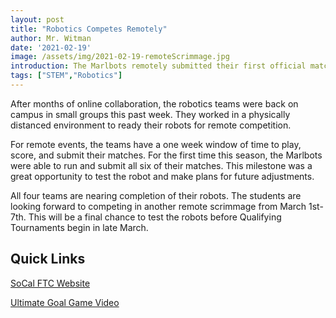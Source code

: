 ```yaml
---
layout: post
title: "Robotics Competes Remotely"
author: Mr. Witman
date: '2021-02-19'
image: /assets/img/2021-02-19-remoteScrimmage.jpg
introduction: The Marlbots remotely submitted their first official match scores of the season.
tags: ["STEM","Robotics"]
---
```


After months of online collaboration, the robotics teams were back on campus in small groups this past week. They worked in a physically distanced environment to ready their robots for remote competition.

For remote events, the teams have a one week window of time to play, score, and submit their matches.  For the first time this season, the Marlbots were able to run and submit all six of their matches. This milestone was a great opportunity to test the robot and make plans for future adjustments.

All four teams are nearing completion of their robots. The students are looking forward to competing in another remote scrimmage from March 1st-7th. This will be a final chance to test the robots before Qualifying Tournaments begin in late March.

## **Quick Links**

[SoCal FTC Website](http://www.firsttechsocal.org/)

[Ultimate Goal Game Video](https://www.youtube.com/watch?v=zYS0--eeUCM)
